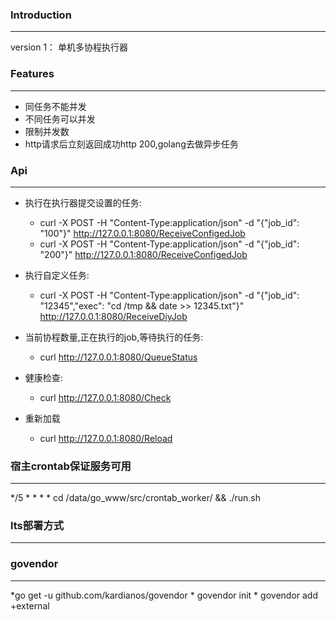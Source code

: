 ### Introduction
----
version 1：
单机多协程执行器

### Features
----
* 同任务不能并发
* 不同任务可以并发
* 限制并发数
* http请求后立刻返回成功http 200,golang去做异步任务

### Api
----
* 执行在执行器提交设置的任务:
    * curl -X POST -H "Content-Type:application/json" -d "{\"job_id\": \"100\"}" http://127.0.0.1:8080/ReceiveConfigedJob
    * curl -X POST -H "Content-Type:application/json" -d "{\"job_id\": \"200\"}" http://127.0.0.1:8080/ReceiveConfigedJob

* 执行自定义任务:
    * curl -X POST -H "Content-Type:application/json" -d "{\"job_id\": \"12345\",\"exec\": \"cd /tmp && date >> 12345.txt\"}" http://127.0.0.1:8080/ReceiveDiyJob

* 当前协程数量,正在执行的job,等待执行的任务:
    * curl http://127.0.0.1:8080/QueueStatus
    
* 健康检查:
    * curl http://127.0.0.1:8080/Check
    
* 重新加载 
    * curl http://127.0.0.1:8080/Reload


### 宿主crontab保证服务可用
----
*/5  * * * * cd /data/go_www/src/crontab_worker/ && ./run.sh

### lts部署方式
----

### govendor
----
*go get -u github.com/kardianos/govendor
    * govendor init
    * govendor add +external
